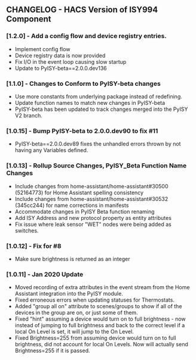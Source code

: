 ## CHANGELOG - HACS Version of ISY994 Component

### [1.2.0] - Add a config flow and device registry entries.

- Implement config flow
- Device registry data is now provided
- Fix I/O in the event loop causing slow startup
- Update to PyISY-beta==2.0.0.dev136

### [1.1.0] - Changes to Conform to PyISY-beta changes

- Use more constants from underlying package instead of redefining.
- Update function names to match new changes in PyISY-beta
- PyISY-beta has been updated to track changes merged into the PyISY V2 branch.

### [1.0.15] - Bump PyISY-beta to 2.0.0.dev90 to fix #11

- PyISY-beta==2.0.0.dev89 fixes the unhandled errors thrown by not having any Variables defined.

### [1.0.13] - Rollup Source Changes, PyISY_Beta Function Name Changes

- Include changes from home-assistant/home-assistant#30500 (52164773) for Home Assistant spelling consistency
- Include changes from home-assistant/home-assistant#30532 (345cc244) for name corrections in manifests
- Accommodate changes in PyISY Beta function renaming
- Add ISY Address and new protocol property as entity attributes
- Fix issue where leak sensor "WET" nodes were being added as switches.

### [1.0.12] - Fix for #8

- Make sure brightness is returned as an integer

### [1.0.11] - Jan 2020 Update

- Moved recording of extra attributes in the event stream from the Home Assistant integration into the PyISY module.
- Fixed erroneous errors when updating statuses for Thermostats.
- Added "group all on" attribute to scenes/groups to show if all of the devices in the group are on, or just some of them.
- Fixed "hint" assuming a device would turn on to full brightness - now instead of jumping to full brightness and back to the correct level if a local On Level is set, it will jump to the On Level.
- Fixed Brightness=255 from assuming device would turn on to full brightness, did not account for local On Levels. Now will actually send Brightness=255 if it is passed.

